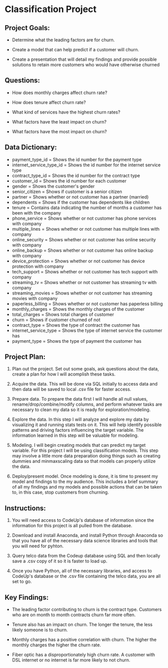 # Classification Project

## Project Goals:

* Determine what the leading factors are for churn.

* Create a model that can help predict if a customer will churn.

* Create a presentation that will detail my findings and provide possible solutions to retain more customers who would have otherwise churned



## Questions:

* How does monthly charges affect churn rate?

* How does tenure affect churn rate?

* What kind of services have the highest churn rates?

* What factors have the least impact on churn?

* What factors have the most impact on churn?



## Data Dictionary:

* payment_type_id = Shows the id number for the payment type
* internet_service_type_id = Shows the id number for the internet service type
* contract_type_id = Shows the id number for the contract type
* customer_id = Shows the id number for each customer
* gender = Shows the customer's gender
* senior_citizen = Shows if customer is a senior citizen
* partner = Shows whether or not customer has a partner (married)
* dependents = Shows if the customer has dependents like children
* tenure = Contains data indicating the number of months a customer has been with the company
* phone_service = Shows whether or not customer has phone services with company
* multiple_lines =  Shows whether or not customer has multiple lines with company
* online_security = Shows whether or not customer has online security with company
* online_backup = Shows whether or not customer has online backup with company
* device_protection = Shows whether or not customer has device protection with company
* tech_support = Shows whether or not customer has tech support with company
* streaming_tv = Shows whether or not customer has streaming tv with company
* streaming_movies = Shows whether or not customer has streaming movies with company
* paperless_billing = Shows whether or not customer has paperless billing
* monthly_charges = Shows the monthly charges of the customer
* total_charges = Shows total charges of customer
* churn = Shows if customer churned of not
* contract_type = Shows the type of contract the customer has
* internet_service_type = Shows the type of internet service the customer has
* payment_type = Shows the type of payment the customer has



## Project Plan:

1. Plan out the project. Set out some goals, ask questions about the data, create a plan for how I will acomplish these tasks.

2. Acquire the data. This will be done via SQL initially to access data and then data will be saved to local .csv file for faster access.

3. Prepare data. To prepare the data first I will handle all null values, rename/drop/combine/modify columns, and perform whatever tasks are necessary to clean my data so it is ready for exploration/modeling.

4. Explore the data. In this step I will analyze and explore my data by visualizing it and running stats tests on it. This will help identify possible patterns and driving factors influencing the target variable. The information learned in this step will be valuable for modeling.

5. Modeling. I will begin creating models that can predict my target variable. For this project I will be using classification models. This step may involve a little more data preparation doing things such as creating dummies and minmaxscaling data so that models can properly utilize the data.

6. Deploy/present model. Once modeling is done, it is time to present my model and findings to the my audience. This includes a brief summary of all my findings and my models and possible actions that can be taken to, in this case, stop customers from churning.



## Instructions:

1. You will need access to CodeUp's database of information since the information for this project is all pulled from the database.

2. Download and install Anaconda, and install Python through Anaconda so that you have all of the necessary data science libraries and tools that you will need for pyhton.

2. Query telco data from the Codeup database using SQL and then locally save a .csv copy of it so it is faster to load up.

3. Once you have Python, all of the necessary libraries, and access to CodeUp's database or the .csv file containing the telco data,  you are all set to go.



## Key Findings:

* The leading factor contributing to churn is the contract type. Customers who are on month to month contracts churn far more often.

* Tenure also has an impact on churn. The longer the tenure, the less likely someone is to churn.

* Monthly charges has a positive correlation with churn. The higher the monthly charges the higher the churn rate.

* Fiber optic has a disproportionately high churn rate. A customer with DSL internet or no internet is far more likely to not churn. 